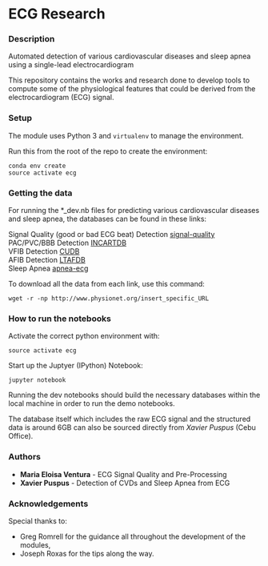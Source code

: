 # ECG Research

### Description

 Automated detection of various cardiovascular diseases and sleep apnea using a single-lead electrocardiogram

This repository contains the works and research done to develop tools to compute some of the physiological features that could be derived from the electrocardiogram (ECG) signal. 


### Setup

The module uses Python 3 and `virtualenv` to manage the environment. 

Run this from the root of the repo to create the environment:

```
conda env create
source activate ecg
```


### Getting the data

For running the *_dev.nb files for predicting various cardiovascular diseases and sleep apnea, the databases can be found in these links: 

Signal Quality (good or bad ECG beat) Detection [signal-quality](https://physionet.org/physiobank/database/challenge/2011/)  
PAC/PVC/BBB Detection [INCARTDB](https://www.physionet.org/pn3/incartdb/)  
VFIB Detection [CUDB](https://physionet.org/physiobank/database/cudb/)  
AFIB Detection [LTAFDB](https://physionet.org/physiobank/database/ltafdb/)  
Sleep Apnea [apnea-ecg](https://www.physionet.org/physiobank/database/apnea-ecg/)  

To download all the data from each link, use this command:  

```
wget -r -np http://www.physionet.org/insert_specific_URL
```


### How to run the notebooks 

Activate the correct python environment with:

```
source activate ecg
```

Start up the Juptyer (IPython) Notebook:

```
jupyter notebook
```

Running the dev notebooks should build the necessary databases within the local machine in order to run the demo notebooks. 

The database itself which includes the raw ECG signal and the structured data is around 6GB can also be sourced directly from *Xavier Puspus* (Cebu Office).



### Authors

* **Maria Eloisa Ventura** - ECG Signal Quality and Pre-Processing
* **Xavier Puspus** - Detection of CVDs and Sleep Apnea from ECG


### Acknowledgements

Special thanks to:

* Greg Romrell for the guidance all throughout the development of the modules,
* Joseph Roxas for the tips along the way.




